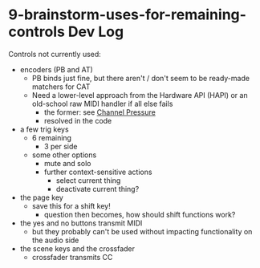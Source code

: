 # 9-brainstorm-uses-for-remaining-controls Dev Log

Controls not currently used:

- encoders (PB and AT)
  - PB binds just fine, but there aren't / don't seem to be ready-made matchers for CAT 
  - Need a lower-level approach from the Hardware API (HAPI) or an old-school raw MIDI handler if all else fails
    - the former: see [Channel Pressure](./channel-pressure.md)
    - resolved in the code
- a few trig keys
  - 6 remaining 
    - 3 per side 
  - some other options
    - mute and solo 
    - further context-sensitive actions 
      - select current thing
      - deactivate current thing?
- the page key
  - save this for a shift key!
    - question then becomes, how should shift functions work?
- the yes and no buttons transmit MIDI
  - but they probably can't be used without impacting functionality on the audio side
- the scene keys and the crossfader
  - crossfader transmits CC 
